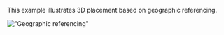 ﻿This example illustrates 3D placement based on geographic referencing.

!["Geographic referencing"](../../../../figures/examples/georeference_tessellation_gk_v1.png "Figure 1 &mdash; Geographic referencing")
